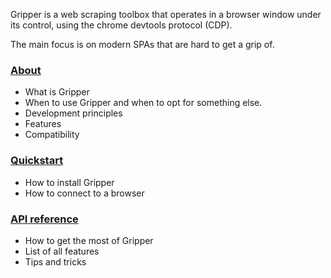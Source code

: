 Gripper is a web scraping toolbox that operates in a browser window under its control,
using the chrome devtools protocol (CDP).

The main focus is on modern SPAs that are hard to get a grip of.

### [About](about.md)
- What is Gripper
- When to use Gripper and when to opt for something else.
- Development principles
- Features
- Compatibility

### [Quickstart](quickstart.md)
- How to install Gripper
- How to connect to a browser

### [API reference](features.md)
- How to get the most of Gripper
- List of all features
- Tips and tricks
